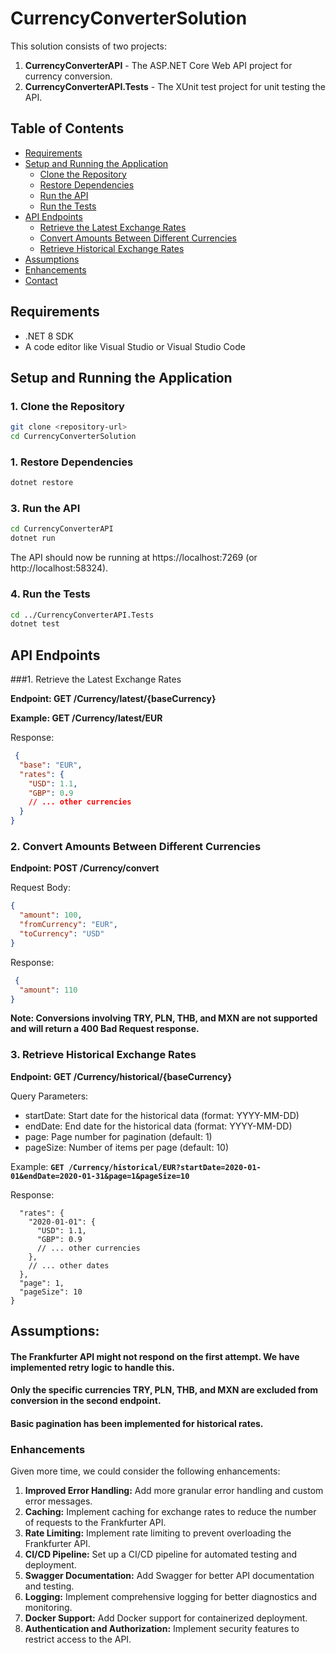 

# CurrencyConverterSolution

This solution consists of two projects:
1. **CurrencyConverterAPI** - The ASP.NET Core Web API project for currency conversion.
2. **CurrencyConverterAPI.Tests** - The XUnit test project for unit testing the API.

## Table of Contents

- [Requirements](#requirements)
- [Setup and Running the Application](#setup-and-running-the-application)
  - [Clone the Repository](#1-clone-the-repository)
  - [Restore Dependencies](#2-restore-dependencies)
  - [Run the API](#3-run-the-api)
  - [Run the Tests](#4-run-the-tests)
- [API Endpoints](#api-endpoints)
  - [Retrieve the Latest Exchange Rates](#1-retrieve-the-latest-exchange-rates)
  - [Convert Amounts Between Different Currencies](#2-convert-amounts-between-different-currencies)
  - [Retrieve Historical Exchange Rates](#3-retrieve-historical-exchange-rates)
- [Assumptions](#assumptions)
- [Enhancements](#enhancements)
- [Contact](#contact)

## Requirements

- .NET 8 SDK
- A code editor like Visual Studio or Visual Studio Code

## Setup and Running the Application

### 1. Clone the Repository

```bash
git clone <repository-url>
cd CurrencyConverterSolution
```

### 1. Restore Dependencies

```bash
dotnet restore
```


### 3. Run the API

```bash
cd CurrencyConverterAPI
dotnet run
```


The API should now be running at https://localhost:7269 (or http://localhost:58324).


### 4. Run the Tests

```bash
cd ../CurrencyConverterAPI.Tests
dotnet test
```


## API Endpoints

###1. Retrieve the Latest Exchange Rates

**Endpoint: GET /Currency/latest/{baseCurrency}**

**Example: GET /Currency/latest/EUR**

Response:

```json
 {
  "base": "EUR",
  "rates": {
    "USD": 1.1,
    "GBP": 0.9
    // ... other currencies
  }
}
```

### 2. Convert Amounts Between Different Currencies
**Endpoint: POST /Currency/convert**

Request Body:

```json
{
  "amount": 100,
  "fromCurrency": "EUR",
  "toCurrency": "USD"
}
```

Response:

```json
 {
  "amount": 110
}
```

**Note: Conversions involving TRY, PLN, THB, and MXN are not supported and will return a 400 Bad Request response.**

### 3. Retrieve Historical Exchange Rates
**Endpoint: GET /Currency/historical/{baseCurrency}**

Query Parameters:

 - startDate: Start date for the historical data (format: YYYY-MM-DD)
 - endDate: End date for the historical data (format: YYYY-MM-DD)
 - page: Page number for pagination (default: 1)
 -  pageSize: Number of  items per page (default: 10)

Example: **`GET /Currency/historical/EUR?startDate=2020-01-01&endDate=2020-01-31&page=1&pageSize=10`**

Response:

```json{
  "rates": {
    "2020-01-01": {
      "USD": 1.1,
      "GBP": 0.9
      // ... other currencies
    },
    // ... other dates
  },
  "page": 1,
  "pageSize": 10
}
```


## Assumptions:
#### The Frankfurter API might not respond on the first attempt. We have implemented retry logic to handle this.
#### Only the specific currencies TRY, PLN, THB, and MXN are excluded from conversion in the second endpoint.
#### Basic pagination has been implemented for historical rates.


### Enhancements
Given more time, we could consider the following enhancements:

 1. **Improved Error Handling:** Add more granular error handling and custom error messages.
 2. **Caching:** Implement caching for exchange rates to reduce the number of requests to the Frankfurter API.
 3. **Rate Limiting:** Implement rate limiting to prevent overloading the Frankfurter API.
 4. **CI/CD Pipeline:** Set up a CI/CD pipeline for automated testing and deployment.
 5. **Swagger Documentation:** Add Swagger for better API documentation and testing.
 6. **Logging:** Implement comprehensive logging for better diagnostics and monitoring.
 7. **Docker Support:** Add Docker support for containerized deployment.
 8. **Authentication and Authorization:** Implement security features to restrict access to the API.
